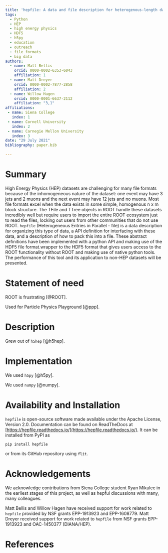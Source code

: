 ```yaml
---
title: 'hepfile: A data and file description for heterogenous-length data, implemented in python and HDF5'
tags:
  - Python
  - HEP
  - high energy physics
  - HDF5
  - h5py
  - education
  - outreach
  - file formats
  - big data
authors:
  - name: Matt Bellis
    orcid: 0000-0002-6353-6043
    affiliation: 1
  - name: Matt Dreyer
    orcid: 0000-0002-7877-2858
    affiliation: 2
  - name: Willow Hagen
    orcid: 0000-0001-6637-2112
    affiliation: "3,1"
affiliations:
 - name: Siena College
   index: 1
 - name: Cornell University
   index: 2
 - name: Carnegie Mellon University
   index: 3
date: "29 July 2021"
bibliography: paper.bib

---
```


# Summary

High Energy Physics (HEP) datasets are
challenging for many file formats because of the inhomogeneous nature
of the dataset: one event may have 3 jets and 2 muons and the next
event may have 12 jets and no muons. Most file formats excel when the
data exists in some simple, homogenous n x m block structure. 
The TFile and TTree
objects in ROOT handle these datasets incredibly well but require users
to import the entire ROOT ecosystem just to read the files, locking out
users from other communities that do not use ROOT. `hepfile` 
(Heterogeneous Entries in Parallel - file) is a data description for
organizing this type of data, a API definition for interfacing with these data,
and a description of how to pack this into a file. These abstract definitions
have been implemented with a python API and making use of the HDF5 file format.wrapper to the HDF5 format
that gives users access to the ROOT functionality without ROOT and
making use of native python tools. The performance of this tool and its
application to non-HEP datasets will be presented.


# Statement of need

ROOT is frustrating [@ROOT].

Used for Particle Physics Playground [@ppp].

# Description

Grew out of `h5hep` [@h5hep].

# Implementation

We used `h5py` [@h5py].

We used `numpy` [@numpy].

# Availability and Installation
`hepfile` is open-source software made available under the Apache License, Version 2.0.
Documentation can be found on ReadTheDocs
at [https://hepfile.readthedocs.io/](https://hepfile.readthedocs.io/).
It can be installed from PyPI as
```
pip install hepfile
```
or from its GitHub repository using `flit`.


# Acknowledgements

We acknowledge contributions from Siena College student Ryan Mikulec in the
earliest stages of this project, as well as hepful discussions with many, many 
colleagues.

Matt Bellis and Willow Hagen have received support for work related to 
`hepfile` provided by NSF grants EPP-1913923 and EPP-1608779.
Matt Dreyer received support for work related to `hepfile` from 
NSF grants EPP-1913923 and OAC-1450377 (DIANA/HEP).

# References

